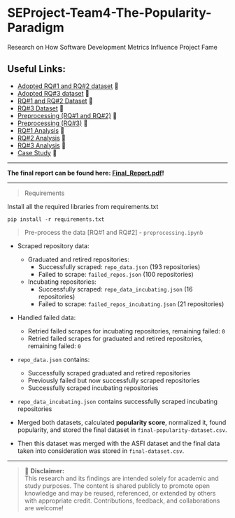 # SEProject-Team4-The-Popularity-Paradigm

Research on How Software Development Metrics Influence Project Fame

## Useful Links:

- [Adopted RQ#1 and RQ#2 dataset](https://zenodo.org/records/14499305) 🔗
- [Adopted RQ#3 dataset](https://incubator.apache.org/clutch/) 🔗
- [RQ#1 and RQ#2 Dataset](https://github.com/haseebshaik00/SEProject-Team4-The-Popularity-Paradigm/blob/main/datasets/final-dataset.csv) 🔗
- [RQ#3 Dataset](https://github.com/haseebshaik00/SEProject-Team4-The-Popularity-Paradigm/blob/main/datasets/final-rq3-dataset.csv) 🔗
- [Preprocessing (RQ#1 and RQ#2)](https://github.com/haseebshaik00/SEProject-Team4-The-Popularity-Paradigm/blob/main/preprocessing.ipynb) 🔗
- [Preprocessing (RQ#3)](https://github.com/haseebshaik00/SEProject-Team4-The-Popularity-Paradigm/blob/main/%23RQ3_preprocessing.ipynb) 🔗
- [RQ#1 Analysis](https://github.com/haseebshaik00/SEProject-Team4-The-Popularity-Paradigm/blob/main/%23RQ1.ipynb) 🔗
- [RQ#2 Analysis](https://github.com/haseebshaik00/SEProject-Team4-The-Popularity-Paradigm/blob/main/%23RQ2.ipynb) 🔗
- [RQ#3 Analysis](https://github.com/haseebshaik00/SEProject-Team4-The-Popularity-Paradigm/blob/main/%23RQ3_analysis.ipynb) 🔗
- [Case Study](https://github.com/haseebshaik00/SEProject-Team4-The-Popularity-Paradigm/blob/main/case_study.ipynb) 🔗

---

**The final report can be found here: [Final_Report.pdf](https://github.com/haseebshaik00/SEProject-Team4-The-Popularity-Paradigm/blob/main/final_report.pdf)!**

---

> Requirements

Install all the required libraries from requirements.txt

```shell
pip install -r requirements.txt
```

> Pre-process the data [RQ#1 and RQ#2] - `preprocessing.ipynb`

- Scraped repository data:
  - Graduated and retired repositories:
    - Successfully scraped: `repo_data.json` (193 repositories)
    - Failed to scrape: `failed_repos.json` (100 repositories)
  - Incubating repositories:
    - Successfully scraped: `repo_data_incubating.json` (16 repositories)
    - Failed to scrape: `failed_repos_incubating.json` (21 repositories)

- Handled failed data:
  - Retried failed scrapes for incubating repositories, remaining failed: `0`
  - Retried failed scrapes for graduated and retired repositories, remaining failed: `0`

- `repo_data.json` contains:
  - Successfully scraped graduated and retired repositories
  - Previously failed but now successfully scraped repositories
  - Successfully scraped incubating repositories

- `repo_data_incubating.json` contains successfully scraped incubating repositories

- Merged both datasets, calculated **popularity score**, normalized it, found popularity, and stored the final dataset in `final-popularity-dataset.csv`.
- Then this dataset was merged with the ASFI dataset and the final data taken into consideration was stored in `final-dataset.csv`.

---

> 📘 **Disclaimer:**  
This research and its findings are intended solely for academic and study purposes. The content is shared publicly to promote open knowledge and may be reused, referenced, or extended by others with appropriate credit. Contributions, feedback, and collaborations are welcome!

